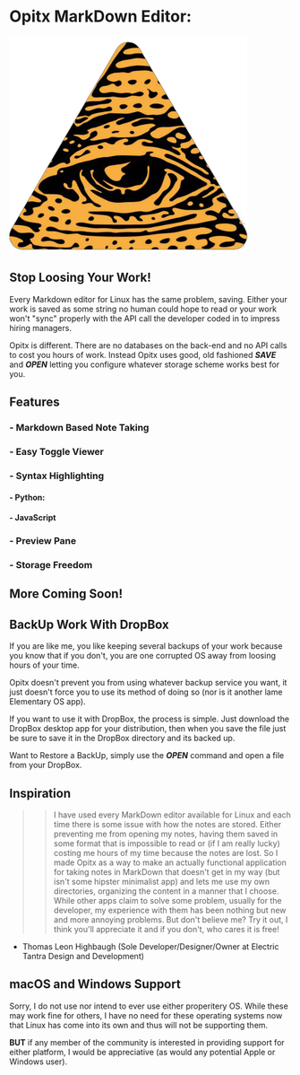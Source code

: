 # Opitx MarkDown Editor:
![Opitx](https://raw.githubusercontent.com/Thomashighbaugh/Opitx/master/app_resources/icon.png)
## Stop Loosing Your Work!

Every Markdown editor for Linux has the same problem, saving. Either your work is saved as some string no human could hope to read or your work won't "sync" properly with the API call the developer coded in to impress hiring managers. 

Opitx is different. There are no databases on the back-end and no API calls to cost you hours of work. Instead Opitx uses good, old fashioned **_SAVE_** and **_OPEN_** letting you configure whatever storage scheme works best for you. 


## Features
### - Markdown Based Note Taking
### - Easy Toggle Viewer 
### - Syntax Highlighting 
####  - Python:
####  - JavaScript
### - Preview Pane
### - Storage Freedom 
## More Coming Soon!

## BackUp Work With DropBox 
If you are like me, you like keeping several backups of your work because you know that if you don't, you are one corrupted OS away from loosing hours of your time. 

Opitx doesn't prevent you from using whatever backup service you want, it just doesn't force you to use its method of doing so (nor is it another lame Elementary OS app). 

If you want to use it with DropBox, the process is simple. Just download the DropBox desktop app for your distribution, then when you save the file just be sure to save it in the DropBox directory and its backed up.

Want to Restore a BackUp, simply use the **_OPEN_** command and open a file from your DropBox. 

## Inspiration

>> I have used every MarkDown editor available for Linux and each time there is some issue with how the notes are stored. Either preventing me from opening my notes, having them saved in some format that is impossible to read or (if I am really lucky) costing me hours of my time because the notes are lost. 
>> So I made Opitx as a way to make an actually functional application for taking notes in MarkDown that doesn't get in my way (but isn't some hipster minimalist app) and lets me use my own directories, organizing the content in a manner that I choose. 
>> While other apps claim to solve some problem, usually for the developer, my experience with them has been nothing but new and more annoying problems. But don't believe me? Try it out, I think you'll appreciate it and if you don't, who cares it is free!
- Thomas Leon Highbaugh (Sole Developer/Designer/Owner at Electric Tantra Design and Development)

## macOS and Windows Support

Sorry, I do not use nor intend to ever use either properitery OS. While these may work fine for others, I have no need for these operating systems now that Linux has come into its own and thus will not be supporting them. 

**BUT** if any member of the community is interested in providing support for either platform, I would be appreciative (as would any potential Apple or Windows user). 

